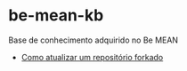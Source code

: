# be-mean-kb
Base de conhecimento adquirido no Be MEAN

- [Como atualizar um repositório forkado](atualizar-repositorio-forkado.md)
